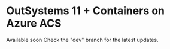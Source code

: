 # OutSystems 11 + Containers on Azure ACS

Available soon
Check the "dev" branch for the latest updates.